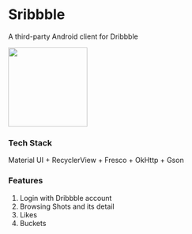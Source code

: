 # Sribbble
A third-party Android client for Dribbble

<a href="https://play.google.com/store/apps/details?id=com.sugarac.sribbble" target="_blank" alt="Download from Google Play">
  <img src="https://moodysequipment.com/wp-content/uploads/2017/01/google-play-logo.jpg" width=160>
</a>

### Tech Stack
Material UI + RecyclerView + Fresco + OkHttp + Gson

### Features
1. Login with Dribbble account
2. Browsing Shots and its detail
3. Likes
4. Buckets
